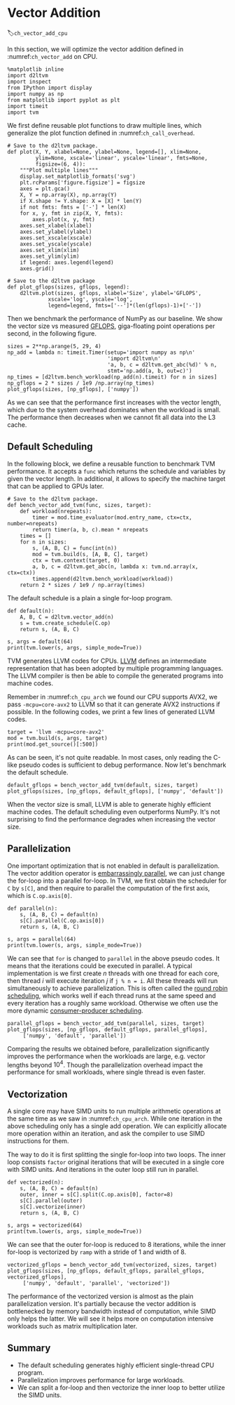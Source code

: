 # Vector Addition
:label:`ch_vector_add_cpu`

In this section, we will optimize the vector addition defined in :numref:`ch_vector_add` on CPU.

```{.python .input  n=9}
%matplotlib inline
import d2ltvm
import inspect
from IPython import display
import numpy as np
from matplotlib import pyplot as plt
import timeit
import tvm
```

We first define reusable plot functions to draw multiple lines, which generalize the plot function defined in :numref:`ch_call_overhead`.

```{.python .input  n=10}
# Save to the d2ltvm package.
def plot(X, Y, xlabel=None, ylabel=None, legend=[], xlim=None,
         ylim=None, xscale='linear', yscale='linear', fmts=None,
         figsize=(6, 4)):
    """Plot multiple lines"""
    display.set_matplotlib_formats('svg')
    plt.rcParams['figure.figsize'] = figsize
    axes = plt.gca()
    X, Y = np.array(X), np.array(Y)
    if X.shape != Y.shape: X = [X] * len(Y)
    if not fmts: fmts = ['-'] * len(X)
    for x, y, fmt in zip(X, Y, fmts):
        axes.plot(x, y, fmt)
    axes.set_xlabel(xlabel)
    axes.set_ylabel(ylabel)
    axes.set_xscale(xscale)
    axes.set_yscale(yscale)
    axes.set_xlim(xlim)
    axes.set_ylim(ylim)
    if legend: axes.legend(legend)
    axes.grid()
    
# Save to the d2ltvm package
def plot_gflops(sizes, gflops, legend):
    d2ltvm.plot(sizes, gflops, xlabel='Size', ylabel='GFLOPS', 
             xscale='log', yscale='log', 
             legend=legend, fmts=['--']*(len(gflops)-1)+['-'])
```

Then we benchmark the performance of NumPy as our baseline. We show the vector size vs measured [GFLOPS](https://en.wikipedia.org/wiki/FLOPS), giga-floating point operations per second, in the following figure.

```{.python .input  n=11}
sizes = 2**np.arange(5, 29, 4)
np_add = lambda n: timeit.Timer(setup='import numpy as np\n'
                                'import d2ltvm\n'
                                'a, b, c = d2ltvm.get_abc(%d)' % n,
                                stmt='np.add(a, b, out=c)')
np_times = [d2ltvm.bench_workload(np_add(n).timeit) for n in sizes]
np_gflops = 2 * sizes / 1e9 /np.array(np_times)
plot_gflops(sizes, [np_gflops], ['numpy'])
```

As we can see that the performance first increases with the vector length, which due to the system overhead dominates when the workload is small. The performance then decreases when we cannot fit all data into the L3 cache.

## Default Scheduling

In the following block, we define a reusable function to benchmark TVM performance. It accepts a `func` which returns the schedule and variables by given the vector length. In additional, it allows to specify the machine target that can be applied to GPUs later.

```{.python .input  n=4}
# Save to the d2ltvm package.
def bench_vector_add_tvm(func, sizes, target):
    def workload(nrepeats):
        timer = mod.time_evaluator(mod.entry_name, ctx=ctx, number=nrepeats)
        return timer(a, b, c).mean * nrepeats
    times = []
    for n in sizes:
        s, (A, B, C) = func(int(n))
        mod = tvm.build(s, [A, B, C], target)
        ctx = tvm.context(target, 0)
        a, b, c = d2ltvm.get_abc(n, lambda x: tvm.nd.array(x, ctx=ctx))
        times.append(d2ltvm.bench_workload(workload))
    return 2 * sizes / 1e9 / np.array(times)
```

The default schedule is a plain a single for-loop program.

```{.python .input  n=12}
def default(n):
    A, B, C = d2ltvm.vector_add(n)
    s = tvm.create_schedule(C.op)
    return s, (A, B, C)

s, args = default(64)
print(tvm.lower(s, args, simple_mode=True))
```

TVM generates LLVM codes for CPUs. [LLVM](https://en.wikipedia.org/wiki/LLVM) defines an intermediate representation that has been adopted by multiple programming languages. The LLVM compiler is then be able to compile the generated programs into machine codes.

Remember in :numref:`ch_cpu_arch` we found our CPU supports AVX2, we pass `-mcpu=core-avx2` to LLVM so that it can generate AVX2 instructions if possible. In the following codes, we print a few lines of generated LLVM codes.

```{.python .input  n=28}
target = 'llvm -mcpu=core-avx2'
mod = tvm.build(s, args, target)
print(mod.get_source()[:500])
```

As can be seen, it's not quite readable. In most cases, only reading the C-like pseudo codes is sufficient to debug performance. Now let's benchmark the default schedule.

```{.python .input  n=6}
default_gflops = bench_vector_add_tvm(default, sizes, target)
plot_gflops(sizes, [np_gflops, default_gflops], ['numpy', 'default'])
```

When the vector size is small, LLVM is able to generate highly efficient machine codes. The default scheduling even outperforms NumPy. It's not surprising to find the performance degrades when increasing the vector size.

## Parallelization

One important optimization that is not enabled in default is parallelization. The vector addition operator is [embarrassingly parallel](https://en.wikipedia.org/wiki/Embarrassingly_parallel), we can just change the for-loop into a parallel for-loop. In TVM, we first obtain the scheduler for `C` by `s[C]`, and then require to parallel the computation of the first axis, which is `C.op.axis[0]`.

```{.python .input  n=7}
def parallel(n):
    s, (A, B, C) = default(n)
    s[C].parallel(C.op.axis[0])
    return s, (A, B, C)

s, args = parallel(64)
print(tvm.lower(s, args, simple_mode=True))
```

We can see that `for` is changed to `parallel` in the above pseudo codes. It means that the iterations could be executed in parallel. A typical implementation is we first create $n$ threads with one thread for each core, then thread $i$ will execute iteration $j$ if `j % n = i`. All these threads will run simultaneously to achieve parallelization. This is often called the [round robin scheduling](https://en.wikipedia.org/wiki/Round-robin_scheduling), which works well if each thread runs at the same speed and every iteration has a roughly same workload. Otherwise we often use the more dynamic [consumer-producer scheduling](https://en.wikipedia.org/wiki/Producer–consumer_problem).

```{.python .input  n=8}
parallel_gflops = bench_vector_add_tvm(parallel, sizes, target)
plot_gflops(sizes, [np_gflops, default_gflops, parallel_gflops],
     ['numpy', 'default', 'parallel'])
```

Comparing the results we obtained before, parallelization significantly improves the performance when the workloads are large, e.g. vector lengths beyond $10^4$. Though the parallelization overhead impact the performance for small workloads, where single thread is even faster.

## Vectorization 

A single core may have SIMD units to run multiple arithmetic operations at the same time as we saw in :numref:`ch_cpu_arch`. While one iteration in the above scheduling only has a single add operation. We can explicitly allocate more operation within an iteration, and ask the compiler to use SIMD instructions for them. 

The way to do it is first splitting the single for-loop into two loops. The inner loop consists `factor` original iterations that will be executed in a single core with SIMD units. And iterations in the outer loop still run in parallel.

```{.python .input}
def vectorized(n):
    s, (A, B, C) = default(n)
    outer, inner = s[C].split(C.op.axis[0], factor=8)
    s[C].parallel(outer)
    s[C].vectorize(inner)    
    return s, (A, B, C)

s, args = vectorized(64)
print(tvm.lower(s, args, simple_mode=True))
```

We can see that the outer for-loop is reduced to 8 iterations, while the inner for-loop is vectorized by `ramp` with a stride of 1 and width of 8.

```{.python .input}
vectorized_gflops = bench_vector_add_tvm(vectorized, sizes, target)
plot_gflops(sizes, [np_gflops, default_gflops, parallel_gflops, vectorized_gflops],
     ['numpy', 'default', 'parallel', 'vectorized'])
```

The performance of the vectorized version is almost as the plain parallelization version. It's partially because the vector addition is bottlenecked by memory bandwidth instead of computation, while SIMD only helps the latter. We will see it helps more on computation intensive workloads such as matrix multiplication later. 

## Summary

- The default scheduling generates highly efficient single-thread CPU program.
- Parallelization improves performance for large workloads.
- We can split a for-loop and then vectorize the inner loop to better utilize the SIMD units.
